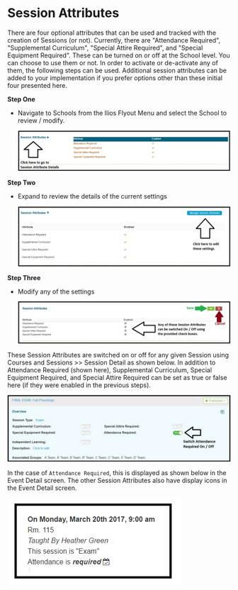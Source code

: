 # Session Attributes

There are four optional attributes that can be used and tracked with the creation of Sessions (or not). Currently, there are "Attendance Required", "Supplemental Curriculum", "Special Attire Required", and "Special Equipment Required". These can be turned on or off at the School level. You can choose to use them or not. In order to activate or de-activate any of them, the following steps can be used. Additional session attributes can be added to your implementation if you prefer options other than these initial four presented here.

**Step One**

*   Navigate to Schools from the Ilios Flyout Menu and select the School to review / modify.

    ![Navigate to Schools](../images/schools/session_attributes/navigate_to_schools.jpg)

**Step Two**

*   Expand to review the details of the current settings

    ![Show details](../images/schools/session_attributes/show_details.jpg)

**Step Three**

*   Modify any of the settings

    ![Modify settings](../images/schools/session_attributes/modify_settings.jpg)

These Session Attributes are switched on or off for any given Session using Courses and Sessions >> Session Detail as shown below. In addition to Attendance Required (shown here), Supplemental Curriculum, Special Equipment Required, and Special Attire Required can be set as true or false here (if they were enabled in the previous steps).

![Switch on or off](../images/schools/session_attributes/switch_on_of_off.jpg)

In the case of `Attendance Required`, this is displayed as shown below in the Event Detail screen. The other Session Attributes also have display icons in the Event Detail screen.

![Attendance required](../images/schools/session_attributes/attendance_required.jpg)
